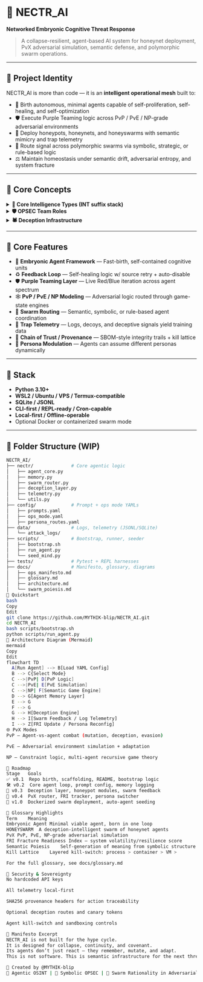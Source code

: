 # 🧠 NECTR_AI  
**Networked Embryonic Cognitive Threat Response**  
> A collapse-resilient, agent-based AI system for honeynet deployment, PvX adversarial simulation, semantic defense, and polymorphic swarm operations.

---

## 🧬 Project Identity

NECTR_AI is more than code — it is an **intelligent operational mesh** built to:

- 🐣 Birth autonomous, minimal agents capable of self-proliferation, self-healing, and self-optimization
- 🛡️ Execute Purple Teaming logic across PvP / PvE / NP-grade adversarial environments
- 🍯 Deploy honeypots, honeynets, and honeyswarms with semantic mimicry and trap telemetry
- 🧠 Route signal across polymorphic swarms via symbolic, strategic, or rule-based logic
- ⚖️ Maintain homeostasis under semantic drift, adversarial entropy, and system fracture

---

## 📌 Core Concepts

<details>
<summary><strong>📖 Core Intelligence Types (INT suffix stack)</strong></summary>

- **SIGINT** – Signal intelligence (network, packet, pattern)
- **OSINT** – Open-source intelligence (web, feeds, civic data)
- **HUMINT** – Human-agent intelligence (user feedback, prompts)
- **LINGINT** – Linguistic intelligence (LLM-driven parsing)
- **SEMINT** – Semantic-poiesis intelligence (symbol drift detection)
- **MUTINT** – Mutative intelligence (behavioral mutation tracking)
</details>

<details>
<summary><strong>🛡️ OPSEC Team Roles</strong></summary>

- 🟥 **Red Team** – Adversarial agent behavior simulation
- 🟦 **Blue Team** – Detection, alerting, defense scaffolding
- 🟪 **Purple Team** – Real-time feedback + iteration
- ⚪ **White Team** – Logging, observability, kill-switch logic
- 🟪 **HoneyTeam** – Swarm of decoy agents trained to lure & learn from attackers
</details>

<details>
<summary><strong>🕷️ Deception Infrastructure</strong></summary>

- 🍯 **Honeypots** – Static, trap-laden mock services
- 🐝 **Honeynets** – Dynamic threat simulation environments
- 🌪 **HONEYSWARM** – AI-driven decoys & adaptive swarms with agentic feedback routing
</details>

---

## 🧠 Core Features

- 🧬 **Embryonic Agent Framework** — Fast-birth, self-contained cognitive units
- ♻️ **Feedback Loop** — Self-healing logic w/ source retry + auto-disable
- 🛡️ **Purple Teaming Layer** — Live Red/Blue iteration across agent spectrum
- 🕸️ **PvP / PvE / NP Modeling** — Adversarial logic routed through game-state engines
- 🧵 **Swarm Routing** — Semantic, symbolic, or rule-based agent coordination
- 🍯 **Trap Telemetry** — Logs, decoys, and deceptive signals yield training data
- 🔗 **Chain of Trust / Provenance** — SBOM-style integrity trails + kill lattice
- 🧠 **Persona Modulation** — Agents can assume different personas dynamically

---

## 🧰 Stack

- **Python 3.10+**
- **WSL2 / Ubuntu / VPS / Termux-compatible**
- **SQLite / JSONL**
- **CLI-first / REPL-ready / Cron-capable**
- **Local-first / Offline-operable**
- Optional Docker or containerized swarm mode

---

## 📂 Folder Structure (WIP)

```bash
NECTR_AI/
├── nectr/              # Core agentic logic
│   ├── agent_core.py
│   ├── memory.py
│   ├── swarm_router.py
│   ├── deception_layer.py
│   ├── telemetry.py
│   └── utils.py
├── config/             # Prompt + ops mode YAMLs
│   ├── prompts.yaml
│   ├── ops_mode.yaml
│   ├── persona_routes.yaml
├── data/               # Logs, telemetry (JSONL/SQLite)
│   └── attack_logs/
├── scripts/            # Bootstrap, runner, seeder
│   ├── bootstrap.sh
│   ├── run_agent.py
│   └── seed_mind.py
├── tests/              # Pytest + REPL harnesses
├── docs/               # Manifesto, glossary, diagrams
│   ├── ops_manifesto.md
│   ├── glossary.md
│   ├── architecture.md
│   └── swarm_poiesis.md
🧪 Quickstart
bash
Copy
Edit
git clone https://github.com/MYTHIK-blip/NECTR_AI.git
cd NECTR_AI
bash scripts/bootstrap.sh
python scripts/run_agent.py
📜 Architecture Diagram (Mermaid)
mermaid
Copy
Edit
flowchart TD
  A[Run Agent] --> B[Load YAML Config]
  B --> C{Select Mode}
  C -->|PvP| D[PvP Logic]
  C -->|PvE| E[PvE Simulation]
  C -->|NP| F[Semantic Game Engine]
  D --> G[Agent Memory Layer]
  E --> G
  F --> G
  G --> H[Deception Engine]
  H --> I[Swarm Feedback / Log Telemetry]
  I --> Z[FRI Update / Persona Reconfig]
🌐 PvX Modes
PvP — Agent-vs-agent combat (mutation, deception, evasion)

PvE — Adversarial environment simulation + adaptation

NP — Constraint logic, multi-agent recursive game theory

🎯 Roadmap
Stage	Goals
✅ v0.1	Repo birth, scaffolding, README, bootstrap logic
🛠 v0.2	Core agent loop, prompt config, memory logging
🍯 v0.3	Deception layer, honeypot modules, swarm feedback
🧠 v0.4	PvX router, FRI tracker, persona switcher
🚀 v1.0	Dockerized swarm deployment, auto-agent seeding

📡 Glossary Highlights
Term	Meaning
Embryonic Agent	Minimal viable agent, born in one loop
HONEYSWARM	A deception-intelligent swarm of honeynet agents
PvX	PvP, PvE, NP-grade adversarial simulation
FRI	Fracture Readiness Index — system volatility/resilience score
Semantic Poiesis	Self-generation of meaning from symbolic structure
Kill Lattice	Layered kill-switch: process > container > VM >

For the full glossary, see docs/glossary.md

🔐 Security & Sovereignty
No hardcoded API keys

All telemetry local-first

SHA256 provenance headers for action traceability

Optional deception routes and canary tokens

Agent kill-switch and sandboxing controls

🧠 Manifesto Excerpt
NECTR_AI is not built for the hype cycle.
It is designed for collapse, continuity, and covenant.
Its agents don’t just react — they remember, mutate, and adapt.
This is not software. This is semantic infrastructure for the next threshold.

🌿 Created by @MYTHIK-blip
🧪 Agentic OSINT | 🐝 Symbolic OPSEC | 🧵 Swarm Rationality in Adversarial Time